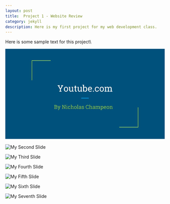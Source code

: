 ```yaml
---
layout: post
title:  Project 1 - Website Review
category: jekyll 
description: Here is my first project for my web development class.
---
```


Here is some sample text for this project\

![My First Slide](https://raw.githubusercontent.com/Maynard-Schools/jekyll-setup-NIkko41/master/assets/img/Web%20Development%20project.jpg)

![My Second Slide]()

![My Third Slide]()

![My Fourth Slide]()

![My Fifth Slide]()

![My Sixth Slide]()

![My Seventh Slide]()
